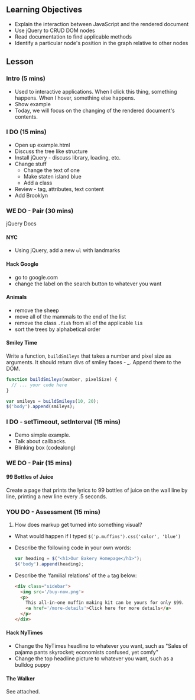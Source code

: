## Learning Objectives

* Explain the interaction between JavaScript and the rendered document
* Use jQuery to CRUD DOM nodes
* Read documentation to find applicable methods
* Identify a particular node's position in the graph relative to  other nodes

## Lesson

### Intro (5 mins)

* Used to interactive applications. When I click this thing, something happens. When I hover, something else happens. 
* Show example
* Today, we will focus on the changing of the rendered document's contents.

### I DO (15 mins)

* Open up example.html
* Discuss the tree like structure
* Install jQuery - discuss library, loading, etc.
* Change stuff
  * Change the text of one
  * Make staten island blue
  * Add a class
* Review - tag, attributes, text content
* Add Brooklyn

### WE DO - Pair (30 mins)

jQuery Docs

#### NYC

* Using jQuery, add a new `ul` with landmarks

#### Hack Google
- go to google.com
- change the label on the search button to whatever you want

#### Animals

- remove the sheep
- move all of the mammals to the end of the list
- remove the class `.fish` from all of the applicable `li`s
- sort the trees by alphabetical order

#### Smiley Time

Write a function, `buildSmileys` that takes a number and pixel size as arguments. It should return divs of smiley faces - *_*. Append them to the DOM.

```javascript
function buildSmileys(number, pixelSize) {
  // ... your code here
}

var smileys = buildSmileys(10, 20);
$('body').append(smileys);
```

### I DO - setTimeout, setInterval (15 mins)

* Demo simple example. 
* Talk about callbacks.
* Blinking box (codealong)


### WE DO - Pair (15 mins)

#### 99 Bottles of Juice

Create a page that prints the lyrics to 99 bottles of juice on the wall line by line, printing a new line every .5 seconds.

### YOU DO - Assessment (15 mins)

1. How does markup get turned into something visual?
* What would happen if I typed `$('p.muffins').css('color', 'blue')`
* Describe the following code in your own words:

  ```javascript
  var heading = $("<h1>Our Bakery Homepage</h1>");
  $('body').append(heading);
  ```
* Describe the 'familial relations' of the `a` tag below:

  ```html
  <div class="sidebar">
    <img src='/buy-now.png'>
    <p>
      This all-in-one muffin making kit can be yours for only $99.
      <a href='/more-details'>Click here for more details</a>
    </p>
  </div>
  ```

#### Hack NyTimes
- Change the NyTimes headline to whatever you want, such as "Sales of pajama pants skyrocket; economists confused, yet comfy"
- Change the top headline picture to whatever you want, such as a bulldog puppy

#### The Walker

See attached.
